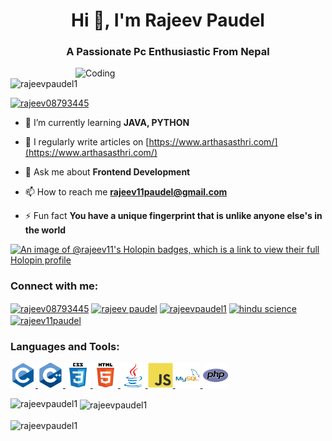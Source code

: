 <h1 align="center">Hi 👋, I'm Rajeev Paudel</h1>
<h3 align="center">A Passionate Pc Enthusiastic From Nepal</h3>
<img align="right" alt="Coding" width="400" src="https://i.pinimg.com/originals/e8/f4/53/e8f453469a3ec97ecd354df465d73913.gif">

<p align="left"> <img src="https://komarev.com/ghpvc/?username=rajeevpaudel1&label=Profile%20views&color=0e75b6&style=flat" alt="rajeevpaudel1" /> </p>

<p align="left"> <a href="https://twitter.com/rajeev08793445" target="blank"><img src="https://img.shields.io/twitter/follow/rajeev08793445?logo=twitter&style=for-the-badge" alt="rajeev08793445" /></a> </p>


- 🌱 I’m currently learning **JAVA, PYTHON**

- 📝 I regularly write articles on [https://www.arthasasthri.com/](https://www.arthasasthri.com/)

- 💬 Ask me about **Frontend Development**

- 📫 How to reach me **rajeev11paudel@gmail.com**

- ⚡ Fun fact **You have a unique fingerprint that is unlike anyone else's in the world**

[![An image of @rajeev11's Holopin badges, which is a link to view their full Holopin profile](https://holopin.me/rajeev11)](https://holopin.io/@rajeev11)

<h3 align="left">Connect with me:</h3>
<p align="left">
<a href="https://twitter.com/rajeev08793445" target="blank"><img align="center" src="https://raw.githubusercontent.com/rahuldkjain/github-profile-readme-generator/master/src/images/icons/Social/twitter.svg" alt="rajeev08793445" height="30" width="40" /></a>
<a href="https://fb.com/rajeev paudel" target="blank"><img align="center" src="https://raw.githubusercontent.com/rahuldkjain/github-profile-readme-generator/master/src/images/icons/Social/facebook.svg" alt="rajeev paudel" height="30" width="40" /></a>
<a href="https://instagram.com/rajeevpaudel1" target="blank"><img align="center" src="https://raw.githubusercontent.com/rahuldkjain/github-profile-readme-generator/master/src/images/icons/Social/instagram.svg" alt="rajeevpaudel1" height="30" width="40" /></a>
<a href="https://www.youtube.com/c/hindu science" target="blank"><img align="center" src="https://raw.githubusercontent.com/rahuldkjain/github-profile-readme-generator/master/src/images/icons/Social/youtube.svg" alt="hindu science" height="30" width="40" /></a>
<a href="https://www.hackerrank.com/rajeev11paudel" target="blank"><img align="center" src="https://raw.githubusercontent.com/rahuldkjain/github-profile-readme-generator/master/src/images/icons/Social/hackerrank.svg" alt="rajeev11paudel" height="30" width="40" /></a>
</p>

<h3 align="left">Languages and Tools:</h3>
<p align="left"> <a href="https://www.cprogramming.com/" target="_blank" rel="noreferrer"> <img src="https://raw.githubusercontent.com/devicons/devicon/master/icons/c/c-original.svg" alt="c" width="40" height="40"/> </a> <a href="https://www.w3schools.com/cpp/" target="_blank" rel="noreferrer"> <img src="https://raw.githubusercontent.com/devicons/devicon/master/icons/cplusplus/cplusplus-original.svg" alt="cplusplus" width="40" height="40"/> </a> <a href="https://www.w3schools.com/css/" target="_blank" rel="noreferrer"> <img src="https://raw.githubusercontent.com/devicons/devicon/master/icons/css3/css3-original-wordmark.svg" alt="css3" width="40" height="40"/> </a> <a href="https://www.w3.org/html/" target="_blank" rel="noreferrer"> <img src="https://raw.githubusercontent.com/devicons/devicon/master/icons/html5/html5-original-wordmark.svg" alt="html5" width="40" height="40"/> </a> <a href="https://www.java.com" target="_blank" rel="noreferrer"> <img src="https://raw.githubusercontent.com/devicons/devicon/master/icons/java/java-original.svg" alt="java" width="40" height="40"/> </a> <a href="https://developer.mozilla.org/en-US/docs/Web/JavaScript" target="_blank" rel="noreferrer"> <img src="https://raw.githubusercontent.com/devicons/devicon/master/icons/javascript/javascript-original.svg" alt="javascript" width="40" height="40"/> </a> <a href="https://www.mysql.com/" target="_blank" rel="noreferrer"> <img src="https://raw.githubusercontent.com/devicons/devicon/master/icons/mysql/mysql-original-wordmark.svg" alt="mysql" width="40" height="40"/> </a> <a href="https://www.php.net" target="_blank" rel="noreferrer"> <img src="https://raw.githubusercontent.com/devicons/devicon/master/icons/php/php-original.svg" alt="php" width="40" height="40"/> </a> </p>

<p><img align="left" src="https://github-readme-stats.vercel.app/api/top-langs?username=rajeevpaudel1&show_icons=true&locale=en&layout=compact" alt="rajeevpaudel1" /></p>

<p>&nbsp;<img align="center" src="https://github-readme-stats.vercel.app/api?username=rajeevpaudel1&show_icons=true&locale=en" alt="rajeevpaudel1" /></p>

<p><img align="center" src="https://github-readme-streak-stats.herokuapp.com/?user=rajeevpaudel1&" alt="rajeevpaudel1" /></p>
